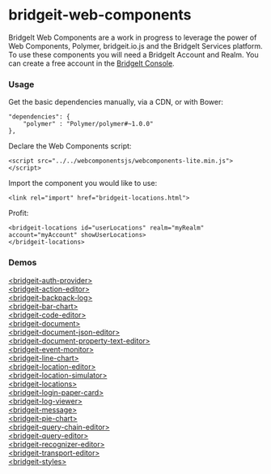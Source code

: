 bridgeit-web-components
============

BridgeIt Web Components are a work in progress to leverage the power of Web Components, Polymer, bridgeit.io.js and the BridgeIt Services platform. To use these components you will need a BridgeIt Account and Realm. You can create a free account in the [BridgeIt Console](http://dev.bridgeit.io/console).

### Usage

Get the basic dependencies manually, via a CDN, or with Bower: 

```
"dependencies": {
	"polymer" : "Polymer/polymer#~1.0.0"
},
```

Declare the Web Components script:

```
<script src="../../webcomponentsjs/webcomponents-lite.min.js"></script>
```

Import the component you would like to use:

```
<link rel="import" href="bridgeit-locations.html">
```

Profit:

```
<bridgeit-locations id="userLocations" realm="myRealm" account="myAccount" showUserLocations>
</bridgeit-locations>
```

### Demos

[&lt;bridgeit-auth-provider&gt;](http://bridgeit.github.io/bridgeit-web-components/components/bridgeit-auth-provider/bridgeit-auth-provider/)	
[&lt;bridgeit-action-editor&gt;](http://bridgeit.github.io/bridgeit-web-components/components/bridgeit-web-components/bridgeit-action-editor/)	
[&lt;bridgeit-backpack-log&gt;](http://bridgeit.github.io/bridgeit-web-components/components/bridgeit-web-components/bridgeit-backpack-log/)	
[&lt;bridgeit-bar-chart&gt;](http://bridgeit.github.io/bridgeit-web-components/components/bridgeit-web-components/bridgeit-bar-chart/)	
[&lt;bridgeit-code-editor&gt;](http://bridgeit.github.io/bridgeit-web-components/components/bridgeit-web-components/bridgeit-code-editor/)	
[&lt;bridgeit-document&gt;](http://bridgeit.github.io/bridgeit-web-components/components/bridgeit-web-components/bridgeit-document/)	
[&lt;bridgeit-document-json-editor&gt;](http://bridgeit.github.io/bridgeit-web-components/components/bridgeit-web-components/bridgeit-document-json-editor/)	
[&lt;bridgeit-document-property-text-editor&gt;](http://bridgeit.github.io/bridgeit-web-components/components/bridgeit-web-components/bridgeit-document-property-text-editor/)	
[&lt;bridgeit-event-monitor&gt;](http://bridgeit.github.io/bridgeit-web-components/components/bridgeit-web-components/bridgeit-event-monitor/)	
[&lt;bridgeit-line-chart&gt;](http://bridgeit.github.io/bridgeit-web-components/components/bridgeit-web-components/bridgeit-line-chart/)	
[&lt;bridgeit-location-editor&gt;](http://bridgeit.github.io/bridgeit-web-components/components/bridgeit-web-components/bridgeit-location-editor/)	
[&lt;bridgeit-location-simulator&gt;](http://bridgeit.github.io/bridgeit-web-components/components/bridgeit-web-components/bridgeit-location-simulator/)	
[&lt;bridgeit-locations&gt;](http://bridgeit.github.io/bridgeit-web-components/components/bridgeit-web-components/bridgeit-locations/)	
[&lt;bridgeit-login-paper-card&gt;](http://bridgeit.github.io/bridgeit-web-components/components/bridgeit-web-components/bridgeit-login-paper-card/)	
[&lt;bridgeit-log-viewer&gt;](http://bridgeit.github.io/bridgeit-web-components/components/bridgeit-web-components/bridgeit-log-viewer/)	
[&lt;bridgeit-message&gt;](http://bridgeit.github.io/bridgeit-web-components/components/bridgeit-web-components/bridgeit-message/)	
[&lt;bridgeit-pie-chart&gt;](http://bridgeit.github.io/bridgeit-web-components/components/bridgeit-web-components/bridgeit-pie-chart/)	
[&lt;bridgeit-query-chain-editor&gt;](http://bridgeit.github.io/bridgeit-web-components/components/bridgeit-web-components/bridgeit-query-chain-editor/)	
[&lt;bridgeit-query-editor&gt;](http://bridgeit.github.io/bridgeit-web-components/components/bridgeit-web-components/bridgeit-query-editor/)	
[&lt;bridgeit-recognizer-editor&gt;](http://bridgeit.github.io/bridgeit-web-components/components/bridgeit-web-components/bridgeit-recognizer-editor/)	
[&lt;bridgeit-transport-editor&gt;](http://bridgeit.github.io/bridgeit-web-components/components/bridgeit-web-components/bridgeit-transport-editor/)	
[&lt;bridgeit-styles&gt;](http://bridgeit.github.io/bridgeit-web-components/components/bridgeit-web-components/bridgeit-styles/)	
